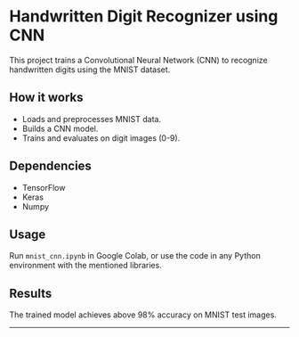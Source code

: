 # Handwritten Digit Recognizer using CNN

This project trains a Convolutional Neural Network (CNN) to recognize handwritten digits using the MNIST dataset.

## How it works
- Loads and preprocesses MNIST data.
- Builds a CNN model.
- Trains and evaluates on digit images (0-9).

## Dependencies
- TensorFlow
- Keras
- Numpy

## Usage
Run `mnist_cnn.ipynb` in Google Colab, or use the code in any Python environment with the mentioned libraries.

## Results
The trained model achieves above 98% accuracy on MNIST test images.

---
